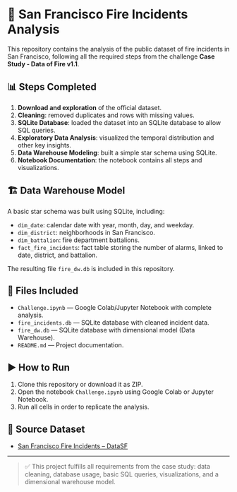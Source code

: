 # 🚒 San Francisco Fire Incidents Analysis

This repository contains the analysis of the public dataset of fire incidents in San Francisco, following all the required steps from the challenge **Case Study - Data of Fire v1.1**.

## 📊 Steps Completed

1. **Download and exploration** of the official dataset.
2. **Cleaning**: removed duplicates and rows with missing values.
3. **SQLite Database**: loaded the dataset into an SQLite database to allow SQL queries.
4. **Exploratory Data Analysis**: visualized the temporal distribution and other key insights.
5. **Data Warehouse Modeling**: built a simple star schema using SQLite.
6. **Notebook Documentation**: the notebook contains all steps and visualizations.

## 🏗️ Data Warehouse Model

A basic star schema was built using SQLite, including:

- `dim_date`: calendar date with year, month, day, and weekday.
- `dim_district`: neighborhoods in San Francisco.
- `dim_battalion`: fire department battalions.
- `fact_fire_incidents`: fact table storing the number of alarms, linked to date, district, and battalion.

The resulting file `fire_dw.db` is included in this repository.

## 📁 Files Included

- `Challenge.ipynb` — Google Colab/Jupyter Notebook with complete analysis.
- `fire_incidents.db` — SQLite database with cleaned incident data.
- `fire_dw.db` — SQLite database with dimensional model (Data Warehouse).
- `README.md` — Project documentation.

## ▶️ How to Run

1. Clone this repository or download it as ZIP.
2. Open the notebook `Challenge.ipynb` using Google Colab or Jupyter Notebook.
3. Run all cells in order to replicate the analysis.

## 🔗 Source Dataset

- [San Francisco Fire Incidents – DataSF](https://data.sfgov.org/Public-Safety/Fire-Incidents/wr8u-xric)

---

> ✅ This project fulfills all requirements from the case study: data cleaning, database usage, basic SQL queries, visualizations, and a dimensional warehouse model.

